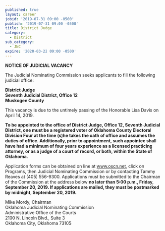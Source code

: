 ```yaml
---
published: true
layout: career
jobid: '2019-07-31 09:00 -0500'
publish: '2019-07-31 09:00 -0500'
title: District Judge
category:
  - District
sub_category:
  - JNC
expire: '2020-03-22 09:00 -0500'
---
```

**NOTICE OF JUDICIAL VACANCY**

The Judicial Nominating Commission seeks applicants to fill the following judicial office:

**District Judge  
Seventh Judicial District, Office 12   
Muskogee County**

This vacancy is due to the untimely passing of the Honorable Lisa Davis on April 14, 2019.

**To be appointed to the office of District Judge, Office 12, Seventh Judicial District, one must be a registered voter of Oklahoma County Electoral Division Four at the time (s)he takes the oath of office and assumes the duties of office.  Additionally, prior to appointment, such appointee shall have had a minimum of four years experience as a licensed practicing attorney, or as a judge of a court of record, or both, within the State of Oklahoma.**

Application forms can be obtained on line at www.oscn.net, click on Programs, then Judicial Nominating Commission or by contacting Tammy Reaves at (405) 556-9300. Applications must be submitted to the Chairman of the Commission at the address below **no later than 5:00 p.m., Friday, September 20, 2019.  If applications are mailed, they must be postmarked by midnight, September 20, 2019.**

Mike Mordy, Chairman  
Oklahoma Judicial Nominating Commission  
Administrative Office of the Courts  
2100 N. Lincoln Blvd., Suite 3  
Oklahoma City, Oklahoma 73105
